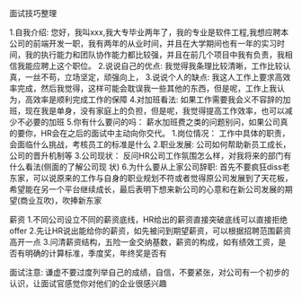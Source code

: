 面试技巧整理

1.自我介绍:
	您好，我叫xxx,我大专毕业两年了，我的专业是软件工程,我想应聘本公司的前端开发一职，我有两年的从业时间，并且在大学期间也有一年的实习时间，我的执行能力和团队协作能力都比较强，并且在前几个项目中我有负责，我相信我能应聘上这个职位。
2.说说自己的优点:
	我觉得我条理比较清晰，工作比较认真，一丝不苟，立场坚定，顽强向上，
3.说说个人的缺点:
	我这人工作上要求高效率完成，然后我觉得，这样可能会耽误我一些其他的东西，但是呢，工作上我认为，高效率是顺利完成工作的保障
4.对加班看法:
	如果工作需要我会义不容辞的加班，现在我是单身，没有家庭上的负担，但是呢，我觉得提高工作效率，也可以减少不必要的加班
5.你有什么要问的吗：
	薪水加班费之类的问题别问，如果公司真的要你，HR会在之后的面试中主动向你交代。
	1.岗位情况：
		工作中具体的职责，会面临什么挑战，考核员工的标准是什么
	2.职业发展:
		公司如何帮助新员工成长，公司的晋升机制等
	3.公司现状：
		反问HR公司工作氛围怎么样，对我将来的部门有什么看法(侧面的了解公司现			状)
6.为什么要从上家公司辞职:
	首先不要疯狂diss老东家，可以说原来的工作与自身的职业规划不符或者觉得原公司发展到了天花板，希望能在另一个平台继续成长，最后表明下想来新公司的心意和在新公司发展的期望(商业互吹)，吹捧新东家

薪资
	1.不同公司设立不同的薪资底线，HR给出的薪资直接突破底线可以直接拒绝offer
	2.先让HR说出能给你的薪资，如先被问到期望薪资，可以根据招聘范围薪资高开一点
	3.问清薪资结构，五险一金交纳基数，薪资的构成，如有绩效工资，是否有明确的计算标准，季度奖，年终奖是否有
	
面试注意:
	谦虚不要过度列举自己的成绩，自信，不要紧张，对公司有一个初步的认识，让面试官感觉你对他们的企业很感兴趣